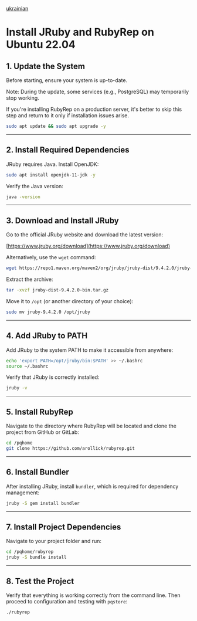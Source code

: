 [ukrainian](jruby_install_ubuntu_uk.md)
# Install JRuby and RubyRep on Ubuntu 22.04

## 1. Update the System

Before starting, ensure your system is up-to-date.

Note: During the update, some services (e.g., PostgreSQL) may temporarily stop working.

If you're installing RubyRep on a production server, it's better to skip this step and return to it only if installation issues arise.

```bash
sudo apt update && sudo apt upgrade -y
```

---

## 2. Install Required Dependencies

JRuby requires Java. Install OpenJDK:

```bash
sudo apt install openjdk-11-jdk -y
```

Verify the Java version:

```bash
java -version
```

---

## 3. Download and Install JRuby

Go to the official JRuby website and download the latest version:

[https://www.jruby.org/download](https://www.jruby.org/download)

Alternatively, use the `wget` command:

```bash
wget https://repo1.maven.org/maven2/org/jruby/jruby-dist/9.4.2.0/jruby-dist-9.4.2.0-bin.tar.gz
```

Extract the archive:

```bash
tar -xvzf jruby-dist-9.4.2.0-bin.tar.gz
```

Move it to `/opt` (or another directory of your choice):

```bash
sudo mv jruby-9.4.2.0 /opt/jruby
```

---

## 4. Add JRuby to PATH

Add JRuby to the system PATH to make it accessible from anywhere:

```bash
echo 'export PATH=/opt/jruby/bin:$PATH' >> ~/.bashrc
source ~/.bashrc
```

Verify that JRuby is correctly installed:

```bash
jruby -v
```

---

## 5. Install RubyRep

Navigate to the directory where RubyRep will be located and clone the project from GitHub or GitLab:

```bash
cd /pqhome
git clone https://github.com/arollick/rubyrep.git
```

---

## 6. Install Bundler

After installing JRuby, install `bundler`, which is required for dependency management:

```bash
jruby -S gem install bundler
```

---

## 7. Install Project Dependencies

Navigate to your project folder and run:

```bash
cd /pqhome/rubyrep
jruby -S bundle install
```

---

## 8. Test the Project

Verify that everything is working correctly from the command line. Then proceed to configuration and testing with `pqstore`:

```bash
./rubyrep
```

